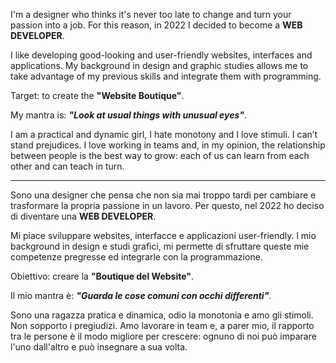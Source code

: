 


I'm a designer who thinks it's never too late to change and turn your passion into a job. 
For this reason, in 2022 I decided to become a **WEB DEVELOPER**. 

I like developing good-looking and user-friendly websites, interfaces and applications. 
My background in design and graphic studies allows me to take advantage of my previous skills and integrate them with programming. 

Target: to create the **"Website Boutique"**.

My mantra is: **_"Look at usual things with unusual eyes"_**.

I am a practical and dynamic girl, I hate monotony and I love stimuli. I can’t stand prejudices. 
I love working in teams and, in my opinion, the relationship between people is the best way to grow: each of us can learn from each other and can teach in turn.

------------------------------------------------------------------------------------------------------------------------------------------------------------------

Sono una designer che pensa che non sia mai troppo tardi per cambiare e trasformare la propria passione in un lavoro. 
Per questo, nel 2022 ho deciso di diventare una **WEB DEVELOPER**. 

Mi piace sviluppare websites, interfacce e applicazioni user-friendly.
l mio background in design e studi grafici, mi permette di sfruttare queste mie competenze pregresse ed integrarle con la programmazione. 

Obiettivo: creare la **"Boutique del Website"**.

Il mio mantra è: **_"Guarda le cose comuni con occhi differenti"_**.

Sono una ragazza pratica e dinamica, odio la monotonia e amo gli stimoli. Non sopporto i pregiudizi. 
Amo lavorare in team e, a parer mio, il rapporto tra le persone è il modo migliore per crescere: ognuno di noi può imparare l'uno dall'altro e può insegnare a sua volta.





<!--
**francyfrattini/FrancyFrattini** is a ✨ _special_ ✨ repository because its `README.md` (this file) appears on your GitHub profile.

Here are some ideas to get you started:

- 🔭 I’m currently working on ...
- 🌱 I’m currently learning ...
- 👯 I’m looking to collaborate on ...
- 🤔 I’m looking for help with ...
- 💬 Ask me about ...
- 📫 How to reach me: ...
- 😄 Pronouns: ...
- ⚡ Fun fact: ...
-->
